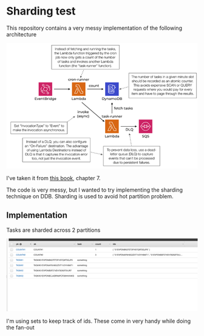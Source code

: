 # Sharding test

This repository contains a very messy implementation of the following architecture

![Architecture](./architecture.png)

I've taken it from [this book](https://www.manning.com/books/serverless-architectures-on-aws-second-edition?query=serverless), chapter 7.

The code is very messy, but I wanted to try implementing the sharding technique on DDB. Sharding is used to avoid hot partition problem.

## Implementation

Tasks are sharded across 2 partitions

![Table](./table.png)

I'm using sets to keep track of ids. These come in very handy while doing the fan-out
